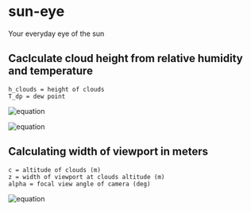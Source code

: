 # sun-eye
Your everyday eye of the sun


## Caclculate cloud height from relative humidity and temperature
```
h_clouds = height of clouds
T_dp = dew point
```
![equation](http://www.sciweavers.org/tex2img.php?eq=T_{dp}=T-\frac{100-RH}{5}&bc=White&fc=Black&im=jpg&fs=12&ff=arev&edit=)

![equation](http://www.sciweavers.org/tex2img.php?eq=h_{clouds}=\frac{T_{air}-T_{dp}}{0.00802}&bc=White&fc=Black&im=jpg&fs=12&ff=arev&edit=)


## Calculating width of viewport in meters
```
c = altitude of clouds (m)
z = width of viewport at clouds altitude (m)
alpha = focal view angle of camera (deg)
```
![equation](http://www.sciweavers.org/tex2img.php?eq=z=\frac{c*tan(\alpha)}{2}&bc=White&fc=Black&im=jpg&fs=12&ff=arev&edit=)
